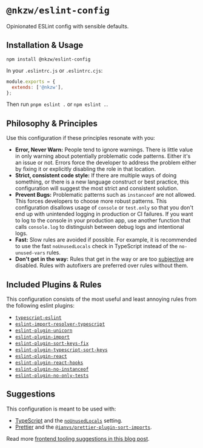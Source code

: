 # `@nkzw/eslint-config`

Opinionated ESLint config with sensible defaults.

## Installation & Usage

```
npm install @nkzw/eslint-config
```

In your `.eslintrc.js` or `.eslintrc.cjs`:

```js
module.exports = {
  extends: ['@nkzw'],
};
```

Then run `pnpm eslint .` or `npm eslint .`.

## Philosophy & Principles

Use this configuration if these principles resonate with you:

- **Error, Never Warn:** People tend to ignore warnings. There is little value in only warning about potentially problematic code patterns. Either it's an issue or not. Errors force the developer to address the problem either by fixing it or explicitly disabling the role in that location.
- **Strict, consistent code style:** If there are multiple ways of doing something, or there is a new language construct or best practice, this configuration will suggest the most strict and consistent solution.
- **Prevent Bugs:** Problematic patterns such as `instanceof` are not allowed. This forces developers to choose more robust patterns. This configuration disallows usage of `console` or `test.only` so that you don't end up with unintended logging in production or CI failures. If you want to log to the console in your production app, use another function that calls `console.log` to distinguish between debug logs and intentional logs.
- **Fast:** Slow rules are avoided if possible. For example, it is recommended to use the fast `noUnusedLocals` check in TypeScript instead of the `no-unused-vars` rules.
- **Don't get in the way:** Rules that get in the way or are too [subjective](https://github.com/airbnb/javascript) are disabled. Rules with autofixers are preferred over rules without them.

## Included Plugins & Rules

This configuration consists of the most useful and least annoying rules from the following eslint plugins:

- [`typescript-eslint`](https://github.com/typescript-eslint/typescript-eslint)
- [`eslint-import-resolver-typescript`](https://www.npmjs.com/package/eslint-import-resolver-typescript)
- [`eslint-plugin-unicorn`](https://github.com/sindresorhus/eslint-plugin-unicorn)
- [`eslint-plugin-import`](https://github.com/import-js/eslint-plugin-import)
- [`eslint-plugin-sort-keys-fix`](https://github.com/leo-buneev/eslint-plugin-sort-keys-fix)
- [`eslint-plugin-typescript-sort-keys`](https://github.com/infctr/eslint-plugin-typescript-sort-keys)
- [`eslint-plugin-react`](https://github.com/jsx-eslint/eslint-plugin-react)
- [`eslint-plugin-react-hooks`](https://github.com/facebook/react/tree/main/packages/eslint-plugin-react-hooks)
- [`eslint-plugin-no-instanceof`](https://www.npmjs.com/package/eslint-plugin-no-instanceof)
- [`eslint-plugin-no-only-tests`](https://github.com/levibuzolic/eslint-plugin-no-only-tests)

## Suggestions

This configuration is meant to be used with:

- [TypeScript](https://www.typescriptlang.org/) and the [`noUnusedLocals`](https://www.typescriptlang.org/tsconfig#noUnusedLocals) setting.
- [Prettier](https://prettier.io/) and the [`@ianvs/prettier-plugin-sort-imports`](https://github.com/ianvs/prettier-plugin-sort-imports).

Read more [frontend tooling suggestions in this blog post](https://cpojer.net/posts/fastest-frontend-tooling-in-2022).
